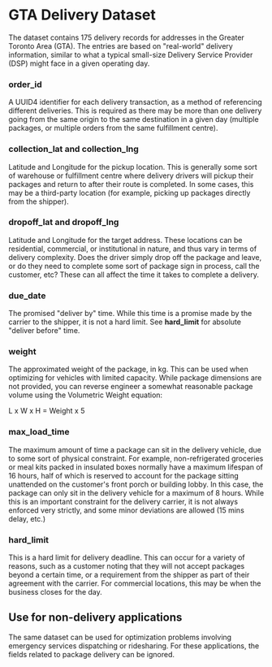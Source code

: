 # GTA Delivery Dataset

The dataset contains 175 delivery records for addresses in the Greater Toronto Area (GTA). 
The entries are based on "real-world" delivery information, similar to what a typical small-size Delivery Service Provider (DSP) might face in a given operating day.

### order_id
A UUID4 identifier for each delivery transaction, as a method of referencing different deliveries. 
This is required as there may be more than one delivery going from the same origin to the same destination in a given day (multiple packages, or multiple orders from the same fulfillment centre).

### collection_lat and collection_lng
Latitude and Longitude for the pickup location. This is generally some sort of warehouse or fulfillment centre where delivery drivers will pickup their packages and return to after their route is completed.
In some cases, this may be a third-party location (for example, picking up packages directly from the shipper).

### dropoff_lat and dropoff_lng
Latitude and Longitude for the target address. These locations can be residential, commercial, or institutional in nature, and thus vary in terms of delivery complexity.
Does the driver simply drop off the package and leave, or do they need to complete some sort of package sign in process, call the customer, etc? These can all affect the time it takes to complete a delivery.

### due_date
The promised "deliver by" time. While this time is a promise made by the carrier to the shipper, it is not a hard limit. See **hard_limit** for absolute "deliver before" time.

### weight
The approximated weight of the package, in kg. This can be used when optimizing for vehicles with limited capacity. 
While package dimensions are not provided, you can reverse engineer a somewhat reasonable package volume using the Volumetric Weight equation:

L x W x H = Weight x 5

### max_load_time
The maximum amount of time a package can sit in the delivery vehicle, due to some sort of physical constraint. 
For example, non-refrigerated groceries or meal kits packed in insulated boxes normally have a maximum lifespan of 16 hours, half of which is reserved to account for the package sitting unattended on the customer's front porch or building lobby. In this case, the package can only sit in the delivery vehicle for a maximum of 8 hours.
While this is an important constraint for the delivery carrier, it is not always enforced very strictly, and some minor deviations are allowed (15 mins delay, etc.)

### hard_limit
This is a hard limit for delivery deadline. This can occur for a variety of reasons, such as a customer noting that they will not accept packages beyond a certain time, or a requirement from the shipper as part of their agreement with the carrier. For commercial locations, this may be when the business closes for the day.



## Use for non-delivery applications
The same dataset can be used for optimization problems involving emergency services dispatching or ridesharing. For these applications, the fields related to package delivery can be ignored.



